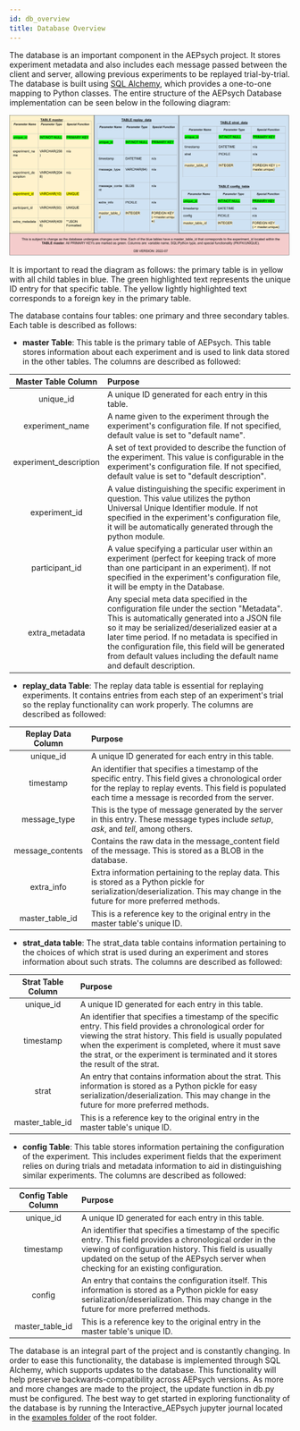 ```yaml
---
id: db_overview
title: Database Overview
---
```


The database is an important component in the AEPsych project. It stores experiment metadata and also includes each message passed between the client and server, allowing previous experiments to be replayed trial-by-trial. The database is built using [SQL Alchemy](https://www.sqlalchemy.org/), which provides a one-to-one mapping to Python classes. The entire structure of the AEPsych Database implementation can be seen below in the following diagram:

![DB Diagram](assets/db_diagram.png)

It is important to read the diagram as follows: the primary table is in yellow with all child tables in blue. The green highlighted text represents the unique ID entry for that specific table. The yellow lightly highlighted text corresponds to a foreign key in the primary table. 

The database contains four tables: one primary and three secondary tables. Each table is described as follows:

- **master Table**: This table is the primary table of AEPsych. This table stores information about each experiment and is used to link data stored in the other tables. The columns are described as followed:


|Master Table Column | Purpose|
|:-: | :- |
|unique_id | A unique ID generated for each entry in this table.|
|experiment_name | A name given to the experiment through the experiment's configuration file. If not specified, default value is set to "default name".|
|experiment_description | A set of text provided to describe the function of the experiment. This value is configurable in the experiment's configuration file. If not specified, default value is set to "default description".|
|experiment_id | A value distinguishing the specific experiment in question. This value utilizes the python Universal Unique Identifier module. If not specified in the experiment's configuration file, it will be automatically generated through the python module.|
|participant_id | A value specifying a particular user within an experiment (perfect for keeping track of more than one participant in an experiment). If not specified in the experiment's configuration file, it will be empty in the Database.|
| extra_metadata | Any special meta data specified in the configuration file under the section "Metadata". This is automatically generated into a JSON file so it may be serialized/deserialized easier at a later time period. If no metadata is specified in the configuration file, this field will be generated from default values including the default name and default description. |


- **replay_data Table**: The replay data table is essential for replaying experiments. It contains entries from each step of an experiment's trial so the replay functionality can work properly. The columns are described as followed:

|Replay Data Column | Purpose |
|:-: | :- |
|unique_id | A unique ID generated for each entry in this table. |
|timestamp | An identifier that specifies a timestamp of the specific entry. This field gives a chronological order for the replay to replay events. This field is populated each time a message is recorded from the server.  |
|message_type | This is the type of message generated by the server in this entry. These message types include _setup_, _ask_, and _tell_, among others.|
|message_contents | Contains the raw data in the message_content field of the message. This is stored as a BLOB in the database.|
|extra_info | Extra information pertaining to the replay data. This is stored as a Python pickle for serialization/deserialization. This may change in the future for more preferred methods. |
|master_table_id | This is a reference key to the original entry in the master table's unique ID. |

- **strat_data table**: The strat_data table contains information pertaining to the choices of which strat is used during an experiment and stores information about such strats. The columns are described as followed:

|Strat Table Column | Purpose |
| :-: | :- |
|unique_id | A unique ID generated for each entry in this table. |
|timestamp | An identifier that specifies a timestamp of the specific entry. This field provides a chronological order for viewing the strat history. This field is usually populated when the experiment is completed, where it must save the strat, or the experiment is terminated and it stores the result of the strat. |
|strat| An entry that contains information about the strat. This information is stored as a Python pickle for easy serialization/deserialization. This may change in the future for more preferred methods. |
|master_table_id| This is a reference key to the original entry in the master table's unique ID.|

- **config Table**: This table stores information pertaining the configuration of the experiment. This includes experiment fields that the experiment relies on during trials and metadata information to aid in distinguishing similar experiments. The columns are described as  followed:

|Config Table Column | Purpose |
|:-: | :- |
|unique_id | A unique ID generated for each entry in this table. |
|timestamp | An identifier that specifies a timestamp of the specific entry. This field provides a chronological order in the viewing of configuration history. This field is usually updated on the setup of the AEPsych server when checking for an existing configuration. |
|config| An entry that contains the configuration itself. This information is stored as a Python pickle for easy serialization/deserialization. This may change in the future for more preferred methods. |
|master_table_id| This is a reference key to the original entry in the master table's unique ID.

The database is an integral part of the project and is constantly changing. In order to ease this functionality, the database is implemented through SQL Alchemy, which supports updates to the database. This functionality will help preserve backwards-compatibility across AEPsych versions. As more and more changes are made to the project, the update function in db.py must be configured. The best way to get started in exploring functionality of the database is by running the Interactive_AEPsych jupyter journal located in the [examples folder](https://github.com/facebookresearch/aepsych/tree/main/examples) of the root folder. 

